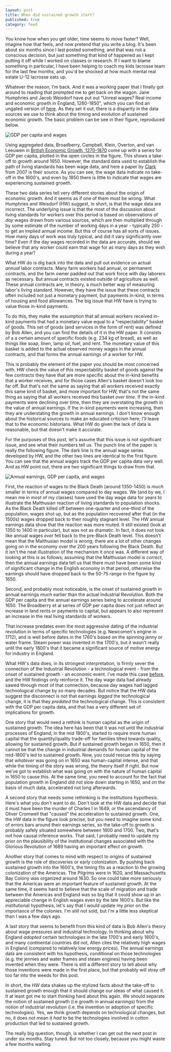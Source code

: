 ```yaml
---
layout: post
title: When did sustained growth start?
published: true
category: feed
---
```


You know how when you get older, time seems to move faster? Well, imagine how that feels, and now pretend that you write a blog. It's been about six months since I last posted something, and that was not a conscious decision, but just something that kind of happened as I kept putting it off while I worked on classes or research. If I want to blame something in particular, I have been helping to coach my kids lacrosse team for the last few months, and you'd be shocked at how much mental real estate U-12 lacrosse eats up.

Whatever the reason, I'm back. And it was a working paper that I finally got around to reading that prompted me to get back on the wagon. Jane Humphries and Jacob Weisdorf have put out "Unreal wages? Real income and economic growth in England, 1260-1850", which you can find an ungated version of [here](https://jacobweisdorf.files.wordpress.com/2017/12/unreal-wages_humphries-and-weisdorf_dec-2017_wp1.pdf). As they set it out, there is a disparity in the data sources we use to think about the timing and evolution of sustained economic growth. The basic problem can be see in their figure, reproduced below.

![GDP per capita and wages](HWfig1.png)

Using aggregated data, Broadberry, Campbell, Klein, Overton, and van Leeuwen in [British Economic Growth, 1270-1870](https://amzn.to/2GnD1Nm) come up with a series for GDP per capita, plotted in the open circles in the figure. This shows a take-off to growth around 1650. However, the standard data used to establish the path of living standards has been wage data, and here a paper by [Clark](https://ideas.repec.org/a/bla/ehsrev/v60y2007i1p97-135.html) from 2007 is their source. As you can see, the wage data indicate no take-off in the 1600's, and even by 1850 there is little to indicate that wages are experiencing sustained growth.

These two data series tell very different stories about the origin of economic growth. And it seems as if one of them must be wrong. What Humphries and Weisdorf (HW) suggest, in short, is that the wage data are incorrect. The underlying issue is that the most of the discussion about living standards for workers over this period is based on observations of *day* wages drawn from various sources, which are then multiplied through by some estimate of the number of working days in a year - typically 250 - to get an implied annual income. But this of course has all sorts of issues. How many days of work was truly typical, and did it vary significantly over time? Even if the day wages recorded in the data are accurate, should we believe that any worker could earn that wage for as many days as they wish during a year? 

What HW do is dig back into the data and pull out evidence on actual *annual* labor contracts. Many farm workers had annual, or permanent contracts, and the farm owner padded out that work force with day laborers as necessary. But annual contracts existed outside of agriculture as well. These annual contracts are, in theory, a much better way of measuring labor's living standard. However, they have the issue that these contracts often included not just a monetary payment, but payments in-kind, in terms of housing and food allowances. The big issue that HW have is trying to value those in-kind payments.

To do this, they make the assumption that all annual workers received in-kind payments that had a monetary value equal to a "respectability" basket of goods. This set of goods (and services in the form of rent) was defined by Bob Allen, and you can find the details of it in the HW paper. It consists of a a certain amount of specific foods (e.g. 234 kg of bread), as well as things like soap, linen, lamp oil, fuel, and rent. The monetary value of this basket is added to the actual observed money wages in the annual contracts, and that forms the annual earnings of a worker for HW.

This is probably the element of the paper you should be most concerned with. HW check the value of this respectability basket of goods against the few contracts they have that are more specific about the in-kind benefits that a worker receives, and for those cases Allen's basket doesn't look too far off. But that's not the same as saying that all workers received exactly this same kind of basket, and more important for HW, that's not the same thing as saying that all workers received this basket *over time*. If the in-kind payments were declining over time, then they are overstating the growth in the value of annual earnings. If the in-kind payments were increasing, then they are understating the growth in annual earnings. I don't know enough about the historical sources to make an educated criticism here; I'll leave that to the economic historians. What HW do given the lack of data is reasonable, but that doesn't make it accurate. 

For the purposes of this post, let's assume that this issue is not significant issue, and see what their numbers tell us. The punch line of the paper is really the following figure. The dark line is the annual wage series developed by HW, and the other two lines are identical to the first figure. You can see that the annual wages track the GDP per capita data very well. And as HW point out, there are two significant things to draw from that.

![Annual earnings, GDP per capita, and wages](HWfig2.png)

First, the reaction of wages to the Black Death (around 1350-1450) is *much* smaller in terms of annual wages compared to day wages. We (and by we, I mean me in most of my classes) have used the day wage data for years to illustrate the Malthusian reaction of living standards to population shocks. As the Black Death killed off between one-quarter and one-third of the population, wages shot up, but as the population recovered after that (in the 1500s) wages dropped back to their roughly stagnant level. The HW annual earnings data show that the reaction was more muted. It still existed (look at 1350 to 1400 in particular), but was not as dramatic. In fact, it does not look like annual wages *ever* fell back to the pre-Black Death level. This doesn't mean that the Malthusian model is wrong; there are a lot of other changes going on in the economy over the 200 years following the Black Death. But it isn't the neat illustration of the mechanism it once was. A different way of looking at this is as follows; assuming that the Malthusian model is *correct*, then the annual earnings data tell us that there must have been *some* kind of significant change in the English economy in that period, otherwise the earnings should have dropped back to the 50-75 range in the figure by 1650. 

Second, and probably most noticeable, is the onset of sustained growth in annual earnings *much* earlier than the actual Industrial Revolution. Both the GDP per capita and the annual earnings series being to accelerate around 1650. The Broadberry et al series of GDP per capita does not just reflect an increase in land rents or payments to capital, but appears to also represent an increase in the real living standards of workers. 

That increase predates even the most aggressive dating of the industrial revolution in terms of specific technologies (e.g. Newcomen's engine in 1712), and is well before dates in the 1760's based on the spinning jenny or water frame. Steam power was invented in the 1700's, but it wasn't really until the early 1800's that it became a significant source of motive energy for industry in England. 

What HW's data does, in its strongest interpretation, is firmly sever the connection of the Industrial Revolution - a technological event - from the onset of sustained growth - an economic event. I've made this case [before](https://growthecon.com/blog/unified-growth-theory-is-not-the-enemy/), and the HW findings only reinforce it. The day wage data had already sawed through most of that connection, because day wages had lagged technological change by so many decades. But notice that the HW data suggest the disconnect is not that earnings *lagged* the technological change, it is that they *predated* the technological change. This is consistent with the GDP per capita data, and that has a very different set of implications for growth.

One story that would need a rethink is human capital as the origin of sustained growth. The idea here has been that it was not until the industrial processes of England, in the mid 1800's, started to require more human capital that the quantity/quality trade-off for families tilted towards quality, allowing for sustained growth. But if sustained growth began in 1650, then it cannot be that the change in industrial demands for human capital of the mid-1800's led to sustained growth. Now, you could rescue this by saying that *whatever* was going on in 1650 was human-capital intense, and that while the timing of the story was wrong, the theory itself if right. But now we've got to establish what was going on with the nature of human capital in 1650 to cause this. At the same time, you need to account for the fact that population growth in England did *not* slow down starting in 1650, and on the basis of much data, accelerated not long afterwards. 

A second story that needs some rethinking is the institutions hypothesis. Here's what you don't want to do. Don't look at the HW data and decide that it must have been the murder of Charles I in 1649, or the ascendancy of Oliver Cromwell that "caused" the acceleration to sustained growth. One, the HW data in the figure look precise, but you need to imagine some kind of errors bars around their earnings series, so the take-off to growth is probably safely situated somewhere between 1600 and 1700. Two, that's not how causal inference works. That said, I probably need to update my prior on the plausibility of the institutional changes associated with the Glorious Revolution of 1689 having an important effect on growth. 

Another story that comes to mind with respect to origins of sustained growth is the role of discoveries or early colonization. By pushing back sustained growth into the 1600's, the timing fits as a reaction to the growing colonization of the Americas. The Pilgrims were in 1620, and Massachusetts Bay Colony was organized around 1630. So one could take more seriously that the Americas were an important feature of sustained growth. At the same time, it seems hard to believe that the scale of migration and trade between the Americas and England was so big that it could show up in an appreciable change in English wages even by the late 1600's. But like the institutional hypothesis, let's say that I would update my prior on the importance of the colonies. I'm still not sold, but I'm a little less skeptical than I was a few days ago.

A last story that seems to benefit from this kind of data is Bob Allen's theory about wage pressures and industrial technology. In thinking about why England *adopted* certain technologies in the late 1700's and early 1800's, and many continental countries did not, Allen cites the relatively high wages in England (compared to relatively low energy prices). The annual earnings data are consistent with his hypothesis, conditional on those technologies (e.g. the jennies and water frames and steam engines) having been invented when they were. There is still a different story to tell about why those inventions were made in the first place, but that probably will stray off too far into the weeds for this post.

In short, the HW data shakes up the stylized facts about the take-off to sustained growth enough that it should change our ideas of what caused it. It at least got me to start thinking hard about this again. We should separate the notion of sustained growth (i.e growth in annual earnings) from the notion of industrial revolution (i.e. the invention or adoption of specific technologies). Yes, we think growth depends on technological changes, but no, it does not mean it *had* to be the technologies involved in cotton production that led to sustained growth.

The really big question, though, is whether I can get out the next post in under six months. Stay tuned. But not too closely, because you might waste a few months waiting. 
